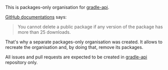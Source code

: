 This is packages-only organisation for [gradle-api](https://github.com/remal-gradle-plugins/gradle-api).

[GitHub documentations](https://docs.github.com/en/packages/learn-github-packages/deleting-and-restoring-a-package#package-deletion-and-restoration-support-on-github) says:
> You cannot delete a public package if any version of the package has more than 25 downloads.

That's why a separate packages-only organisation was created. It allows to recreate the organisation and, by doing that, remove its packages.

All issues and pull requests are expected to be created in [gradle-api](https://github.com/remal-gradle-plugins/gradle-api) repository only.
